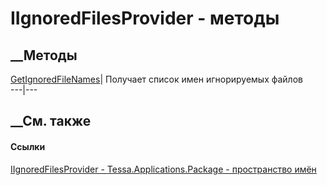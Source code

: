 # IIgnoredFilesProvider - методы
##  __Методы
[GetIgnoredFileNames](M_Tessa_Applications_Package_IIgnoredFilesProvider_GetIgnoredFileNames.htm)|
Получает список имен игнорируемых файлов  
---|---  
## __См. также
#### Ссылки
[IIgnoredFilesProvider -
](T_Tessa_Applications_Package_IIgnoredFilesProvider.htm)
[Tessa.Applications.Package - пространство
имён](N_Tessa_Applications_Package.htm)
